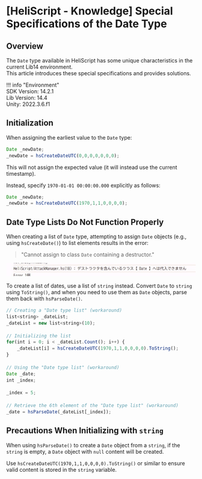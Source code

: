 # [HeliScript - Knowledge] Special Specifications of the Date Type

## Overview

The `Date` type available in HeliScript has some unique characteristics in the current Lib14 environment.  
This article introduces these special specifications and provides solutions.

!!! info "Environment"<br>
    SDK Version: 14.2.1<br>
    Lib Version: 14.4<br>
    Unity: 2022.3.6.f1  

## Initialization

When assigning the earliest value to the `Date` type:

```javascript
Date _newDate;
_newDate = hsCreateDateUTC(0,0,0,0,0,0,0);
```

This will not assign the expected value (it will instead use the current timestamp).  

Instead, specify `1970-01-01 00:00:00.000` explicitly as follows:

```javascript
Date _newDate;
_newDate = hsCreateDateUTC(1970,1,1,0,0,0,0);
```

## Date Type Lists Do Not Function Properly

When creating a list of `Date` type, attempting to assign `Date` objects (e.g., using `hsCreateDate()`) to list elements results in the error:

> "Cannot assign to class `Date` containing a destructor."

![DateSpecialSpecifications](img/DateSpecialSpecifications.jpg)

To create a list of dates, use a list of `string` instead. Convert `Date` to `string` using `ToString()`, and when you need to use them as `Date` objects, parse them back with `hsParseDate()`.

```javascript
// Creating a "Date type list" (workaround)
list<string> _dateList;
_dateList = new list<string>(10);

// Initializing the list
for(int i = 0; i < _dateList.Count(); i++) {
    _dateList[i] = hsCreateDateUTC(1970,1,1,0,0,0,0).ToString();
}

// Using the "Date type list" (workaround)
Date _date;
int _index;

_index = 5;

// Retrieve the 6th element of the "Date type list" (workaround)
_date = hsParseDate(_dateList[_index]);
```

## Precautions When Initializing with `string`

When using `hsParseDate()` to create a `Date` object from a `string`, if the `string` is empty, a `Date` object with `null` content will be created.  

Use `hsCreateDateUTC(1970,1,1,0,0,0,0).ToString()` or similar to ensure valid content is stored in the `string` variable.
